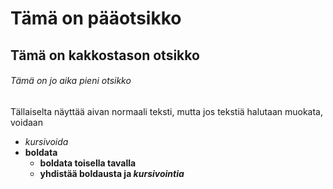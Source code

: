 # Tämä on pääotsikko
## Tämä on kakkostason otsikko
###### Tämä on jo aika pieni otsikko

Tällaiselta näyttää aivan normaali teksti, mutta jos tekstiä halutaan muokata, voidaan

* *kursivoida*
* **boldata**
    * __boldata toisella tavalla__
    *  __yhdistää **boldausta** ja *kursivointia*__
